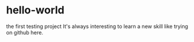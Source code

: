 # hello-world
the first testing project
It's always interesting to learn a new skill like trying on github here.
